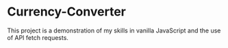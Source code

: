 # Currency-Converter

This project is a demonstration of my skills in vanilla JavaScript and the use of API fetch requests. 
